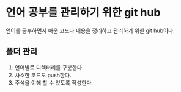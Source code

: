 # 언어 공부를 관리하기 위한 git hub
언어를 공부하면서 배운 코드나 내용을 정리하고 관리하기 위한 git hub이다.

## 폴더 관리
1. 언어별로 디렉터리를 구분한다.
2. 사소한 코드도 push한다.
3. 주석을 이해 할 수 있도록 작성한다.


